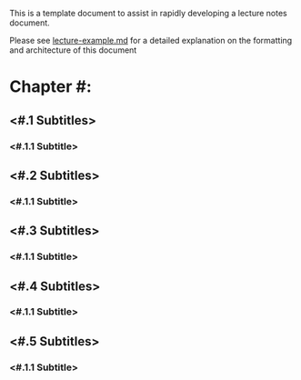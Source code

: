 This is a template document to assist in rapidly developing a lecture notes document.

Please see [lecture-example.md](./lecture-example.md) for a detailed explanation on the formatting and architecture of this document 
# Chapter #: <Chapter Title Goes Here>
## <#.1 Subtitles>
### <#.1.1 Subtitle>

## <#.2 Subtitles>
### <#.1.1 Subtitle>

## <#.3 Subtitles>
### <#.1.1 Subtitle>

## <#.4 Subtitles>
### <#.1.1 Subtitle>

## <#.5 Subtitles>
### <#.1.1 Subtitle>
